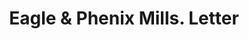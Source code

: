 ---
doi: 10.7916/D8903FR6
date_other: '1912'
date_other_textual: '1912'
form: correspondence
genre:
- Letters (correspondence)
name:
- Eagle & Phenix Mills
object_in_context_url: https://biggert.cul.columbia.edu/items/view/ave_biggert_00118
subject_hierarchical_geographic:
- Columbus, Georgia, United States
subject_name:
- Eagle & Phenix Mills
title: Eagle & Phenix Mills. Letter
sort_title: Eagle & Phenix Mills. Letter
call_number: ave_biggert_00118
coordinates:
- 32.492222222222225,-84.94027777777778
pid: ave_biggert_00118
identifiers: ave_biggert_00118
thumbnail: https://derivativo-2.library.columbia.edu/iiif/2/ldpd:342919/full/!256,256/0/native.jpg
permalink: /biggert/ave_biggert_00118/
layout: iiif-image-page
---